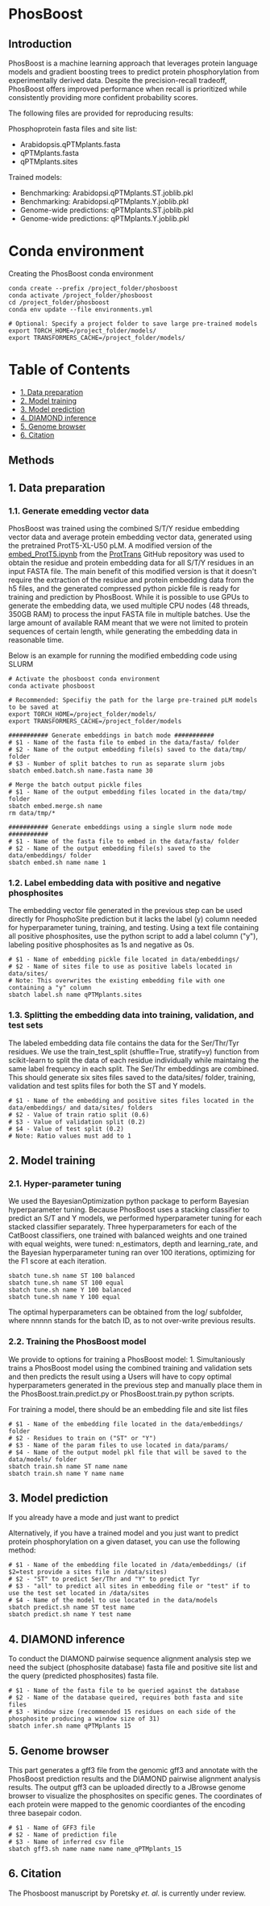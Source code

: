# PhosBoost

## Introduction

PhosBoost is a machine learning approach that leverages protein language models and gradient boosting trees to predict protein phosphorylation from experimentally derived data. Despite the precision-recall tradeoff, PhosBoost offers improved performance when recall is prioritized while consistently providing more confident probability scores.

The following files are provided for reproducing results:

Phosphoprotein fasta files and site list:
* Arabidopsis.qPTMplants.fasta
* qPTMplants.fasta
* qPTMplants.sites

Trained models:
* Benchmarking: Arabidopsi.qPTMplants.ST.joblib.pkl
* Benchmarking: Arabidopsi.qPTMplants.Y.joblib.pkl
* Genome-wide predictions: qPTMplants.ST.joblib.pkl
* Genome-wide predictions: qPTMplants.Y.joblib.pkl

# Conda environment

Creating the PhosBoost conda environment
```
conda create --prefix /project_folder/phosboost
conda activate /project_folder/phosboost
cd /project_folder/phosboost
conda env update --file environments.yml

# Optional: Specify a project folder to save large pre-trained models
export TORCH_HOME=/project_folder/models/
export TRANSFORMERS_CACHE=/project_folder/models/
```

# Table of Contents

* [1. Data preparation](#preparation)
* [2. Model training](#training)
* [3. Model prediction](#prediction)
* [4. DIAMOND inference](#inference)
* [5. Genome browser](#browser)
* [6. Citation](#citation)

## Methods

<a name="preparation"></a>
## 1. Data preparation

### 1.1. Generate emedding vector data
PhosBoost was trained using the combined S/T/Y residue embedding vector data and average protein embedding vector data, generated using the pretrained ProtT5-XL-U50 pLM. A modified version of the [embed_ProtT5.ipynb](https://colab.research.google.com/drive/1TUj-ayG3WO52n5N50S7KH9vtt6zRkdmj?usp=sharing) from the [ProtTrans](https://github.com/agemagician/ProtTrans/tree/master) GitHub repository was used to obtain the residue and protein embedding data for all S/T/Y residues in an input FASTA file. The main benefit of this modified version is that it doesn't require the extraction of the residue and protein embedding data from the h5 files, and the generated compressed python pickle file is ready for training and prediction by PhosBoost. While it is possible to use GPUs to generate the embedding data, we used multiple CPU nodes (48 threads, 350GB RAM) to process the input FASTA file in multiple batches. Use the large amount of available RAM meant that we were not limited to protein sequences of certain length, while generating the embedding data in reasonable time.

Below is an example for running the modified embedding code using SLURM

```
# Activate the phosboost conda environment
conda activate phosboost

# Recommended: Specifiy the path for the large pre-trained pLM models to be saved at
export TORCH_HOME=/project_folder/models/
export TRANSFORMERS_CACHE=/project_folder/models

########### Generate embeddings in batch mode ###########
# $1 - Name of the fasta file to embed in the data/fasta/ folder
# $2 - Name of the output embedding file(s) saved to the data/tmp/ folder
# $3 - Number of split batches to run as separate slurm jobs 
sbatch embed.batch.sh name.fasta name 30

# Merge the batch output pickle files
# $1 - Name of the output embedding files located in the data/tmp/ folder
sbatch embed.merge.sh name
rm data/tmp/*

########### Generate embeddings using a single slurm node mode ###########
# $1 - Name of the fasta file to embed in the data/fasta/ folder
# $2 - Name of the output embedding file(s) saved to the data/embeddings/ folder
sbatch embed.sh name name 1
```

### 1.2. Label embedding data with positive and negative phosphosites

The embedding vector file generated in the previous step can be used directly for PhosphoSite prediction but it lacks the label (y) column needed for hyperparameter tuning, training, and testing. Using a text file containing all positive phosphosites, use the python script to add a label column ("y"), labeling positive phosphosites as 1s and negative as 0s. 

```
# $1 - Name of embedding pickle file located in data/embeddings/
# $2 - Name of sites file to use as positive labels located in data/sites/
# Note: This overwrites the existing embedding file with one containing a "y" column
sbatch label.sh name qPTMplants.sites
```

### 1.3. Splitting the embedding data into training, validation, and test sets
The labeled embedding data file contains the data for the Ser/Thr/Tyr residues. We use the train_test_split (shuffle=True, stratify=y) function from scikit-learn to split the data of each residue individually while maintaing the same label frequency in each split. The Ser/Thr embeddings are combined. This should generate six sites files saved to the data/sites/ folder, training, validation and test splits files for both the ST and Y models.

```
# $1 - Name of the embedding and positive sites files located in the data/embeddings/ and data/sites/ folders
# $2 - Value of train ratio split (0.6)
# $3 - Value of validation split (0.2)
# $4 - Value of test split (0.2)
# Note: Ratio values must add to 1
```

<a name="training"></a>
## 2. Model training

### 2.1. Hyper-parameter tuning
We used the BayesianOptimization python package to perform Bayesian hyperparameter tuning. Because PhosBoost uses a stacking classifier to predict an S/T and Y models, we performed hyperparameter tuning for each stacked classifier separately. Three hyperparameters for each of the CatBoost classifiers, one trained with balanced weights and one trained with equal weights, were tuned: n_estimators, depth and learning_rate, and the Bayesian hyperparameter tuning ran over 100 iterations, optimizing for the F1 score at each iteration.

```
sbatch tune.sh name ST 100 balanced
sbatch tune.sh name ST 100 equal
sbatch tune.sh name Y 100 balanced
sbatch tune.sh name Y 100 equal
```

The optimal hyperparameters can be obtained from the log/ subfolder, where nnnnn stands for the batch ID, as to not over-write previous results.

### 2.2. Training the PhosBoost model
We provide to options for training a PhosBoost model: 1. Simultaniously trains a PhosBoost model using the combined training and validation sets and then predicts the result using a  Users will have to copy optimal hyperparameters generated in the previous step and manually place them in the PhosBoost.train.predict.py or PhosBoost.train.py  python scripts. 


For training a model, there should be an embedding file and site list files 
```
# $1 - Name of the embedding file located in the data/embeddings/ folder
# $2 - Residues to train on ("ST" or "Y")
# $3 - Name of the param files to use located in data/params/
# $4 - Name of the output model pkl file that will be saved to the data/models/ folder
sbatch train.sh name ST name name
sbatch train.sh name Y name name
```

<a name="prediction"></a>
## 3. Model prediction
If you already have a mode and just want to predict 

Alternatively, if you have a trained model and you just want to predict protein phosphorylation on a given dataset, you can use the following method:
```
# $1 - Name of the embedding file located in /data/embeddings/ (if $2=test provide a sites file in /data/sites)
# $2 - "ST" to predict Ser/Thr and "Y" to predict Tyr
# $3 - "all" to predict all sites in embedding file or "test" if to use the test set located in /data/sites 
# $4 - Name of the model to use located in the data/models
sbatch predict.sh name ST test name
sbatch predict.sh name Y test name
```

<a name="inference"></a>
## 4. DIAMOND inference

To conduct the DIAMOND pairwise sequence alignment analysis step we need the subject (phosphosite database) fasta file and positive site list and the query (predicted phosphosites) fasta file.

```
# $1 - Name of the fasta file to be queried against the database
# $2 - Name of the database queired, requires both fasta and site files
# $3 - Window size (recommended 15 residues on each side of the phosphosite producing a window size of 31)
sbatch infer.sh name qPTMplants 15
``` 

<a name="browser"></a>
## 5. Genome browser

This part generates a gff3 file from the genomic gff3 and annotate with the PhosBoost prediction results and the DIAMOND pairwise alignment analysis results. The output gff3 can be uploaded directly to a JBrowse genome browser to visualize the phosphosites on specific genes. The coordinates of each protein were mapped to the genomic coordiantes of the encoding three basepair codon.

```
# $1 - Name of GFF3 file
# $2 - Name of prediction file
# $3 - Name of inferred csv file
sbatch gff3.sh name name name name_qPTMplants_15 
```

<a name="citation"></a>
## 6. Citation
The Phosboost manuscript by Poretsky <i>et. al.</i> is currently under review.